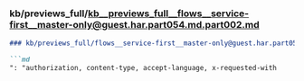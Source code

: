 ### kb/previews_full/kb__previews_full__flows__service-first__master-only@guest.har.part054.md.part002.md

```md
### kb/previews_full/flows__service-first__master-only@guest.har.part054.md (part 002)

```md
": "authorization, content-type, accept-language, x-requested-with
```

```

```
